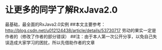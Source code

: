 # 让更多的同学了解RxJava2.0
  最基础，最全面的RxJava2.0实例
##本文主要参考：http://blog.csdn.net/u012124438/article/details/53730717
  劳动的果实一定是作者的（修改了作者的部分错误）
##注：由于本人第一次公开分享，以免自己失误造成大家学习的困扰，所以先借助作者的文章
